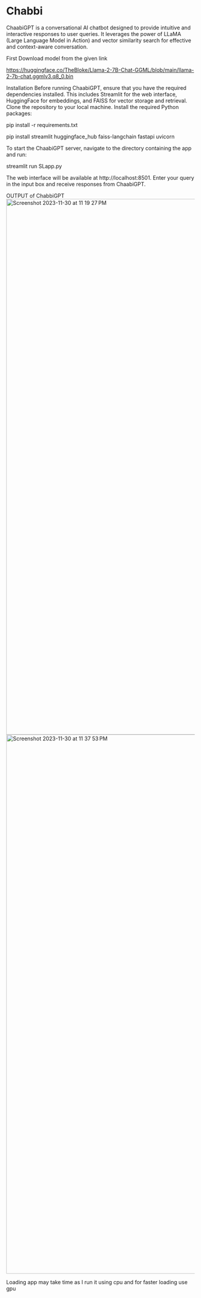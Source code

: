 # Chabbi

ChaabiGPT is a conversational AI chatbot designed to provide intuitive and interactive responses to user queries. It leverages the power of LLaMA (Large Language Model in Action) and vector similarity search for effective and context-aware conversation.

First Download model from the given link 

https://huggingface.co/TheBloke/Llama-2-7B-Chat-GGML/blob/main/llama-2-7b-chat.ggmlv3.q8_0.bin

Installation
Before running ChaabiGPT, ensure that you have the required dependencies installed. This includes Streamlit for the web interface, HuggingFace for embeddings, and FAISS for vector storage and retrieval.
Clone the repository to your local machine.
Install the required Python packages:

pip install -r requirements.txt

pip install streamlit huggingface_hub faiss-langchain fastapi uvicorn

To start the ChaabiGPT server, navigate to the directory containing the app and run:

streamlit run SLapp.py

The web interface will be available at http://localhost:8501. Enter your query in the input box and receive responses from ChaabiGPT.


OUTPUT of ChabbiGPT
<img width="1431" alt="Screenshot 2023-11-30 at 11 19 27 PM" src="https://github.com/umesh0101/Chabbi/assets/95159950/01e16606-13bc-435b-8759-e861f9d6b671">
<img width="1440" alt="Screenshot 2023-11-30 at 11 37 53 PM" src="https://github.com/umesh0101/Chabbi/assets/95159950/aec147e9-43df-4fde-adc1-8250257ec376">

Loading app may take time as I run it using cpu and for faster loading use gpu 
